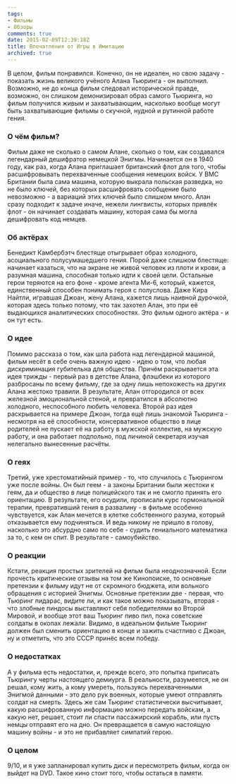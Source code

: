 ```yaml
---
tags:
- Фильмы
- Обзоры
comments: true
date: 2015-02-09T12:39:18Z
title: Впечатления от Игры в Имитацию
archived: true
---
```


В целом, фильм понравился. Конечно, он не идеален, но свою задачу - показать жизнь великого учёного Алана Тьюринга - он выполнил. Возможно, не до конца фильм следовал исторической правде, возможно, он слишком демонизировал образ самого Тьюринга, но фильм получился живым и захватывающим, насколько вообще могут быть захватывающие фильмы о скучной, нудной и рутинной работе гения.

<!--more-->

### О чём фильм?

Фильм даже не сколько о самом Алане, сколько о том, как создавался легендарный дешифратор немецкой Энигмы. Начинается он в 1940 году, как раз, когда Алана приглашает британский флот для того, чтобы расшифровывать перехваченные сообщения немецких войск. У ВМС Британии была сама машина, которую выкрала польская разведка, но не было ключей, без которых расшифровать сообщение было невозможно - а вариаций этих ключей было слишком много. Алан сразу подходит к задаче иначе, нежели лингвисты, которых привлёк флот - он начинает создавать машину, которая сама бы могла дешифровать код немцев.

### Об актёрах

Бенедикт Камбербэтч блестяще отыгрывает образ холодного, асоциального полусумашедшего гения. Порой даже слишком блестяще: начинает казаться, что на экране не живой человек из плоти и крови, а разумная машина, способная только идти к своей цели. Остальные герои теряются на его фоне - кроме агента Ми-6, который, кажется, единственный способен понимать героя с полуслова. Даже Кира Найтли, игравшая Джоан, жену Алана, кажется лишь наивной дурочкой, которая здесь только потому, что так захотел Алан, это при её выдающихся аналитических способностях. Это фильм одного актёра - и он тут есть.

### О идее

Помимо рассказа о том, как шла работа над легендарной машиной, фильм несёт в себе очень важную идею - идею о том, что любая дискриминация губительна для общества. Причём раскрывается эта идея трижды - первый раз в детстве Алана, флэшбеки из которого разбросаны по всему фильму, где за одну лишь непохожесть на других Алана жестоко травили. В результате, Алан отгородился от всех железной эмоциональной стеной, и превратился в абсолютно холодного, неспособного любить человека. Второй раз идея раскрывается на примере Джоан, тогда ещё лишь знакомой Тьюринга - несмотря на её способности, консервативное общество в лице родителей не пускает её на работу в мужской коллектив, на мужскую работу, и она работает подпольно, под личиной секретаря изучая нелегально вынесенные расчёты.

### О геях

Третий, уже хрестоматийный пример - то, что случилось с Тьюрингом уже после войны. Он был геем - а законы Британии были жестоки к геям, да и общество в лице полицейского так и не смогло принять его ориентацию. В результате, его осудили, прописали курс гормональной терапии, превративший гения в развалину - в фильме особенно чувствуется, как Алан мечется в клетке собственного разума, который отказывается ему подчиняться. И ведь никому не пришло в голову, насколько это абсурдно само по себе - судить гениального математика за то, с кем он спит. В результате - самоубийство.

### О реакции

Кстати, реакция простых зрителей на фильм была неоднозначной. Если прочесть критические отзывы на том же Кинопоиске, то основные претензии к фильму идут не от скромного бюджета, или вольного обращения с историей Энигмы. Основные претензии две - первая, что Тьюринг пидарас, видите ли, и как такое можно показывать, вторая - что злобные пиндосы выставляют себя победителями во Второй Мировой, и вообще этот ваш Тьюринг пиво пил, пока советские солдаты в окопах лежали. Видимо, в идеальном фильме Тьюринг должен был сменить ориентацию в конце и зажить счастливо с Джоан, ну и отметить, что это СССР принёс всем победу.

### О недостатках

А у фильма есть недостатки, и, прежде всего, это попытка приписать Тьюрингу черты настоящего демиурга. В реальности, разумеется, не он решал, кому жить, а кому умереть, пользуясь перехваченными Энигмой данными - это дело рук военных, которые умеют отправлять солдат на смерть. Здесь же сам Тьюринг статистически высчитывает, какую расшифрованную информацию можно передать войскам, а какую нет, решает, стоит ли спасти пассажирский корабль, или пусть немцы отправят его на дно. Он превращается в самую настоящую машину войны - и это не прибавляет симпатий герою.

### О целом

9/10, и я уже запланировал купить диск и пересмотреть фильм, когда он выйдет на DVD. Такое кино стоит того, чтобы остаться в памяти.
